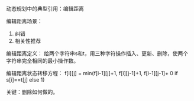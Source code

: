 动态规划中的典型引用：编辑距离

编辑距离场景：
1. 纠错
2. 相关性推荐

编辑距离定义：
给两个字符串s和t，用三种字符操作插入、更新、删除，使两个字符串完全相同的最小操作数。

编辑距离状态转移方程：
f[i][j] = min(f[i-1][j]+1, f[i][j-1]+1, f[i-1][j-1]+ 0 if s[i]==t[j] else 1)

关键：删除如何做的。

